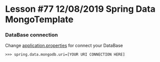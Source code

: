 # Lesson #77 12/08/2019 Spring Data MongoTemplate
### DataBase connection
Change [application.properties](https://github.com/java-3-haifa/-77_12_08_19_Spring_Data_MongoTemplate/blob/master/src/main/resources/application.properties) for connect your DataBase

```properties
>>> spring.data.mongodb.uri=[YOUR URI CONNECTION HERE]
```


